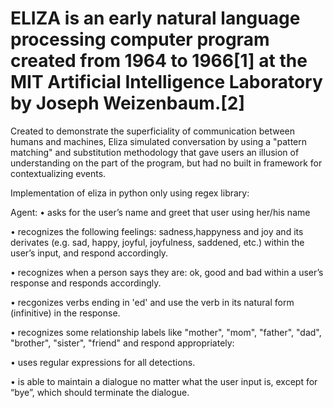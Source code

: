 # ELIZA is an early natural language processing computer program created from 1964 to 1966[1] at the MIT Artificial Intelligence Laboratory by Joseph Weizenbaum.[2] 
Created to demonstrate the superficiality of communication between humans and machines, Eliza simulated conversation by using a "pattern matching" 
and substitution methodology that gave users an illusion of understanding on the part of the program, but had no built in framework for contextualizing events.


Implementation of eliza in python only using regex library:

  Agent:
  • asks for the user’s name and greet that user using her/his name
  
  • recognizes the following feelings: sadness,happyness and joy and its derivates (e.g. sad, happy, joyful, joyfulness, saddened, etc.) within the
  user’s input, and respond accordingly. 
  
  • recognizes when a person says they are: ok, good and bad   within a user’s response and responds accordingly.
  
  • recgonizes verbs ending in 'ed' and use the verb in its natural form (infinitive) in the response.
  
  • recognizes some relationship labels like "mother", "mom", "father", "dad", "brother", "sister", "friend" and respond appropriately: 
  
  • uses regular expressions for all detections.
  
  • is able to maintain a dialogue no matter what the user input is, except for “bye”, which should terminate the dialogue.
